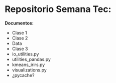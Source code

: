 # Repositorio Semana Tec:

**Documentos:**
- Clase 1
- Clase 2
- Data
- Clase 3
- io_utilities.py
- utilities_pandas.py
- kmeans_irirs.py
- visualizations.py
- ¿pycache?
